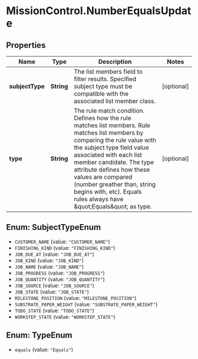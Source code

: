 # MissionControl.NumberEqualsUpdate

## Properties
Name | Type | Description | Notes
------------ | ------------- | ------------- | -------------
**subjectType** | **String** | The list members field to filter results. Specified subject type must be compatible with the associated list member class. | [optional] 
**type** | **String** | The rule match condition. Defines how the rule matches list members. Rule matches list members by comparing the rule value with the subject type field value associated with each list member candidate. The type attribute defines how these values are compared (number greather than, string begins with, etc). Equals rules always have \&quot;Equals\&quot; as type. | [optional] 

<a name="SubjectTypeEnum"></a>
## Enum: SubjectTypeEnum

* `CUSTOMER_NAME` (value: `"CUSTOMER_NAME"`)
* `FINISHING_KIND` (value: `"FINISHING_KIND"`)
* `JOB_DUE_AT` (value: `"JOB_DUE_AT"`)
* `JOB_KIND` (value: `"JOB_KIND"`)
* `JOB_NAME` (value: `"JOB_NAME"`)
* `JOB_PROGRESS` (value: `"JOB_PROGRESS"`)
* `JOB_QUANTITY` (value: `"JOB_QUANTITY"`)
* `JOB_SOURCE` (value: `"JOB_SOURCE"`)
* `JOB_STATE` (value: `"JOB_STATE"`)
* `MILESTONE_POSITION` (value: `"MILESTONE_POSITION"`)
* `SUBSTRATE_PAPER_WEIGHT` (value: `"SUBSTRATE_PAPER_WEIGHT"`)
* `TODO_STATE` (value: `"TODO_STATE"`)
* `WORKSTEP_STATE` (value: `"WORKSTEP_STATE"`)


<a name="TypeEnum"></a>
## Enum: TypeEnum

* `equals` (value: `"Equals"`)


